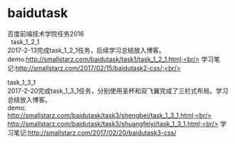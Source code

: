 # baidutask
百度前端技术学院任务2016<br/>
 
task_1_2_1<br/>
2017-2-13完成task_1_2_1任务，后续学习总结放入博客。<br/>
demo:http://smallstarz.com/baidutask/task1/task_1_2_1.html;<br/>
学习笔记:http://smallstarz.com/2017/02/15/baidutask2-css/;<br/>

task_1_3_1<br/>
2017-2-20完成task_1_3_1任务，分别使用圣杯和双飞翼完成了三栏式布局。学习总结放入博客。<br/>
demo:<br/>
http://smallstarz.com/baidutask/task3/shengbei/task_1_3_1.html;<br/>
http://smallstarz.com/baidutask/task3/shuangfeiyi/task_1_3_1.html;<br/>
学习笔记:http://smallstarz.com/2017/02/20/baidutask3-css/<br/>


